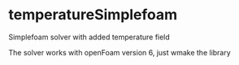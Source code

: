 # temperatureSimplefoam
Simplefoam solver with added temperature field

The solver works with openFoam version 6, just wmake the library
